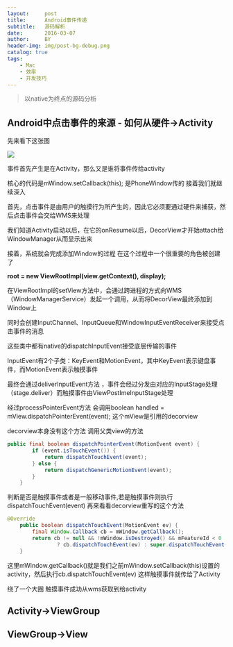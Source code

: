 ```yaml
---
layout:     post
title:      Android事件传递
subtitle:   源码解析
date:       2016-03-07
author:     BY
header-img: img/post-bg-debug.png
catalog: true
tags:
    - Mac
    - 效率
    - 开发技巧
---
```


> 以native为终点的源码分析



## Android中点击事件的来源 - 如何从硬件->Activity

先来看下这张图

![](http://ofyt9w4c2.bkt.clouddn.com/20170928/20170928102356.jpg)

事件首先产生是在Activity，那么又是谁将事件传给activity

核心的代码是mWindow.setCallback(this); 是PhoneWindow传的 接着我们就继续深入

首先，点击事件是由用户的触摸行为所产生的，因此它必须要通过硬件来捕获，然后点击事件会交给WMS来处理

我们知道Activity启动以后，在它的onResume以后，DecorView才开始attach给WindowManager从而显示出来

接着，系统就会完成添加Window的过程 在这个过程中一个很重要的角色被创建了

**root = new ViewRootImpl(view.getContext(), display);**

在ViewRootImpl的setView方法中，会通过跨进程的方式向WMS（WindowManagerService）发起一个调用，从而将DecorView最终添加到Window上

同时会创建InputChannel、InputQueue和WindowInputEventReceiver来接受点击事件的消息

这些类中都有native的dispatchInputEvent接受底层传输的事件

InputEvent有2个子类：KeyEvent和MotionEvent，其中KeyEvent表示键盘事件，而MotionEvent表示触摸事件

最终会通过deliverInputEvent方法 ，事件会经过分发由对应的InputStage处理（stage.deliver）而触摸事件由ViewPostImeInputStage处理

经过processPointerEvent方法 会调用boolean handled = mView.dispatchPointerEvent(event); 这个mView是引用的decorview

decorview本身没有这个方法 调用父类view的方法

```java
public final boolean dispatchPointerEvent(MotionEvent event) {
        if (event.isTouchEvent()) {
            return dispatchTouchEvent(event);
        } else {
            return dispatchGenericMotionEvent(event);
        }
    }
```

判断是否是触摸事件或者是一般移动事件,若是触摸事件则执行dispatchTouchEvent(event) 再来看看decorview重写的这个方法

```java
@Override
    public boolean dispatchTouchEvent(MotionEvent ev) {
        final Window.Callback cb = mWindow.getCallback();
        return cb != null && !mWindow.isDestroyed() && mFeatureId < 0
                ? cb.dispatchTouchEvent(ev) : super.dispatchTouchEvent(ev);
    }
```

这里mWindow.getCallback()就是我们之前mWindow.setCallback(this)设置的activity，然后执行cb.dispatchTouchEvent(ev)
这样触摸事件就传给了Activity 

绕了一个大圈 触摸事件成功从wms获取到给activity

## Activity->ViewGroup





## ViewGroup->View



